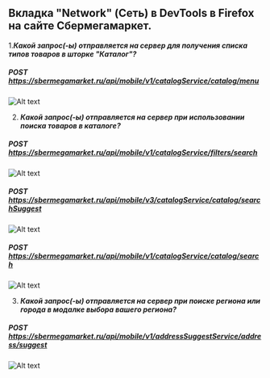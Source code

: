 ## Вкладка "Network" (Сеть) в DevTools в Firefox на сайте Сбермегамаркет.

1.***Какой запрос(-ы) отправляется на сервер для получения списка типов товаров в шторке "Каталог"?***

##### POST https://sbermegamarket.ru/api/mobile/v1/catalogService/catalog/menu

![Alt text](misc/images/image-3.png)

2. ***Какой запрос(-ы) отправляется на сервер при использовании поиска товаров в каталоге?***

##### POST https://sbermegamarket.ru/api/mobile/v1/catalogService/filters/search

![Alt text](misc/images/image.png)


##### POST https://sbermegamarket.ru/api/mobile/v3/catalogService/catalog/searchSuggest

![Alt text](image-1.png)

##### POST https://sbermegamarket.ru/api/mobile/v1/catalogService/catalog/search


![Alt text](image-2.png)

3. ***Какой запрос(-ы) отправляется на сервер при поиске региона или города в модалке выбора вашего региона?***

##### POST https://sbermegamarket.ru/api/mobile/v1/addressSuggestService/address/suggest

![Alt text](image-4.png)
